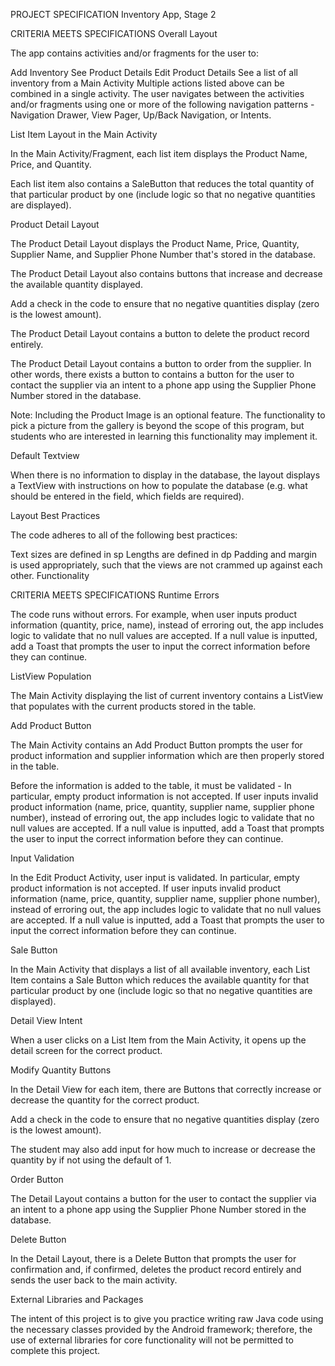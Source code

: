 PROJECT SPECIFICATION
Inventory App, Stage 2

CRITERIA
MEETS SPECIFICATIONS
Overall Layout

The app contains activities and/or fragments for the user to:

Add Inventory
See Product Details
Edit Product Details
See a list of all inventory from a Main Activity
Multiple actions listed above can be combined in a single activity.
The user navigates between the activities and/or fragments using one or more of the following navigation patterns - Navigation Drawer, View Pager, Up/Back Navigation, or Intents.

List Item Layout in the Main Activity

In the Main Activity/Fragment, each list item displays the Product Name, Price, and Quantity.

Each list item also contains a SaleButton that reduces the total quantity of that particular product by one (include logic so that no negative quantities are displayed).

Product Detail Layout

The Product Detail Layout displays the Product Name, Price, Quantity, Supplier Name, and Supplier Phone Number that's stored in the database.

The Product Detail Layout also contains buttons that increase and decrease the available quantity displayed.

Add a check in the code to ensure that no negative quantities display (zero is the lowest amount).

The Product Detail Layout contains a button to delete the product record entirely.

The Product Detail Layout contains a button to order from the supplier. In other words, there exists a button to contains a button for the user to contact the supplier via an intent to a phone app using the Supplier Phone Number stored in the database.

Note: Including the Product Image is an optional feature. The functionality to pick a picture from the gallery is beyond the scope of this program, but students who are interested in learning this functionality may implement it.

Default Textview

When there is no information to display in the database, the layout displays a TextView with instructions on how to populate the database (e.g. what should be entered in the field, which fields are required).

Layout Best Practices

The code adheres to all of the following best practices:

Text sizes are defined in sp
Lengths are defined in dp
Padding and margin is used appropriately, such that the views are not crammed up against each other.
Functionality

CRITERIA
MEETS SPECIFICATIONS
Runtime Errors

The code runs without errors. For example, when user inputs product information (quantity, price, name), instead of erroring out, the app includes logic to validate that no null values are accepted. If a null value is inputted, add a Toast that prompts the user to input the correct information before they can continue.

ListView Population

The Main Activity displaying the list of current inventory contains a ListView that populates with the current products stored in the table.

Add Product Button

The Main Activity contains an Add Product Button prompts the user for product information and supplier information which are then properly stored in the table.

Before the information is added to the table, it must be validated -
In particular, empty product information is not accepted. If user inputs invalid product information (name, price, quantity, supplier name, supplier phone number), instead of erroring out, the app includes logic to validate that no null values are accepted. If a null value is inputted, add a Toast that prompts the user to input the correct information before they can continue.

Input Validation

In the Edit Product Activity, user input is validated. In particular, empty product information is not accepted. If user inputs invalid product information (name, price, quantity, supplier name, supplier phone number), instead of erroring out, the app includes logic to validate that no null values are accepted. If a null value is inputted, add a Toast that prompts the user to input the correct information before they can continue.

Sale Button

In the Main Activity that displays a list of all available inventory, each List Item contains a Sale Button which reduces the available quantity for that particular product by one (include logic so that no negative quantities are displayed).

Detail View Intent

When a user clicks on a List Item from the Main Activity, it opens up the detail screen for the correct product.

Modify Quantity Buttons

In the Detail View for each item, there are Buttons that correctly increase or decrease the quantity for the correct product.

Add a check in the code to ensure that no negative quantities display (zero is the lowest amount).

The student may also add input for how much to increase or decrease the quantity by if not using the default of 1.

Order Button

The Detail Layout contains a button for the user to contact the supplier via an intent to a phone app using the Supplier Phone Number stored in the database.

Delete Button

In the Detail Layout, there is a Delete Button that prompts the user for confirmation and, if confirmed, deletes the product record entirely and sends the user back to the main activity.

External Libraries and Packages

The intent of this project is to give you practice writing raw Java code using the necessary classes provided by the Android framework; therefore, the use of external libraries for core functionality will not be permitted to complete this project.
